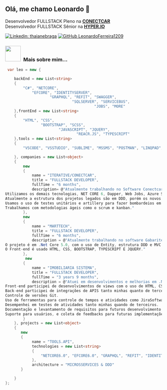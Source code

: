 <h2> Olá, me chamo Leonardo 👋</h2>

<p>
   Desenvolvedor FULLSTACK Pleno na <a href="https://www.conectcar.com/"><b>CONECTCAR</b></a>
   </br>
   Desenvolvedor FULLSTACK Sênior na <a href="https://hyper.io/"><b>HYPER.IO</b></a>
</p>

[![Linkedin: thaianebraga](https://img.shields.io/badge/-leonardoalmeida-blue?style=flat-square&logo=Linkedin&logoColor=white&link=https://www.linkedin.com/in/leonardo-ferreira-almeida1209/)](https://www.linkedin.com/in/leonardo-ferreira-almeida1209/)
[![GitHub LeonardoFerreira1209](https://img.shields.io/github/followers/LeonardoFerreira1209?label=follow&style=social)](https://github.com/LeonardoFerreira1209)


### <img src="https://i.pinimg.com/originals/1c/37/e3/1c37e3a017e70bc936da000edefabb1f.gif" width="50">&ensp;Mais sobre mim...

```c#
 var leo = new {

    backEnd = new List<string>
    {
        "C#", "NETCORE", 
            "EFCORE", "IDENTITYSERVER", 
                    "GRAPHQL", "REFIT", "SWAGGER",
                              "SQLSERVER", "SERVICEBUS", 
                                        "JOBS", "MORE"
    },frontEnd = new List<string>
    {
        "HTML", "CSS",
                "BOOTSTRAP", "SCSS",
                        "JAVASCRIPT", "JQUERY",
                                "REACR.JS", "TYPESCRIPT"
    },tools = new List<string>
    {
        "VSCODE", "VSSTUDIO", "SUBLIME", "MSSMS", "POSTMAN", "LINQPAD",

    }, companies = new List<object>
    {
        new 
        {
            name = "ITERATIVE/CONECTCAR",
            title = "FULLSTACK DEVELOPER",
            fullTime = "6 months",
            description= @"Atualmente trabalhando no Software Conectcar na squad de estacionamento.
Utilizamos os demais tecnologias, NET CORE 6, Dapper, Web Jobs, Azure Service Bus, SQL Server, Kubernetes e outras.
Atualmente a estrutura dos projetos legados são em DDD, porém os novos já são na arquitetura microservices e os legados já estão sendo disseminados para a tal arquitetura.
Usamos o uso de testes unitários e artillery para fazer bombardeios em APIS e testar sua integridade.
Trabalhamos com metodologias ágeis como o scrum e kanban."
        },
        new
        {
            name = "MARTTECH",
            title = "FULLSTACK DEVELOPER",
            fullTime = "6 months",
            description = @"Atualmente trabalhando no software Gabaritech. (Software desenvolvido para auxiliar escolas e professores).
O projeto é em .Net Core 5.0, com o uso de Entity, estrutura DDD e MVC e uso do GraphQL para consultas e inserções.
O Front-end é usado HTML, CSS, BOOTSTRAP, TYPESCRIPT E JQUERY."
        },
         new
        {
            name = "IMOBILIARIA SISTEMA",
            title = "FULLSTACK DEVELOPER",
            fullTime = "3 years 9 months",
            description = @"Atuei em desenvolvimentos e melhorias em .NET Framework & .NET, O desenvolvimento contava com o padrão MVC & Modelagem DDD.
Front-end participei de desenvolvimentos de views com o uso de HTML, CSS, BOOTSTRAP & JQUERY. Desde formulários padrões a telas mais complexas. 
Back-end participei de integrações de APIS tanto minhas quanto de terceiros. Criação de Crud's, E métodos mais complexos, Sempre prezando manter um código limpo e legível, usando as Ferramentas como .NET, Net Framework, Entity Framework, MySQL, Postman & Swagger.
Controle de versões Git.
Uso de ferramentas para controle de tempos e atividades como JiraSoftware e métodos de kanban.
Desempenhei em testes de atividades tanto minhas quando de terceiros.
Documentação e levantamento de requisitos para futuros desenvolvimento e soluções de problemas.
Suporte para usuários, e coleta de feedbacks para futuras implementações e melhorias."
        }
    }, projects = new List<object>
    {
       new
       {
            name = "TOOLS.API",
            technologies = new List<string> 
            {
                "NETCORE6.0", "EFCORE6.0", "GRAPHQL", "REFIT", "IDENTITYSERVER", "SWAGGER.API", "SQLSERVER", "SERILOG", "AZURE PIPELINES", "REACT.JS", "MORE"
            },
            architecture = "MICROSSERVICES & DDD"
       }

    }
};

```

